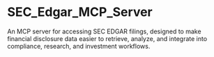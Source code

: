 # SEC_Edgar_MCP_Server
An MCP server for accessing SEC EDGAR filings, designed to make financial disclosure data easier to retrieve, analyze, and integrate into compliance, research, and investment workflows.
